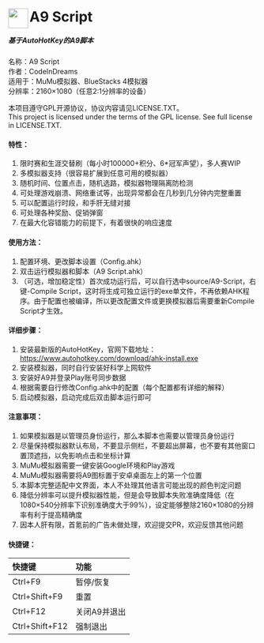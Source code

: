 ﻿# A9 Script <img src="https://raw.githubusercontent.com/CodeInDreams/A9-Script/master/source/logo_b.ico" width="40" hegiht="40" div align ="left"/>

##### 基于AutoHotKey的A9脚本

名称：A9 Script  
作者：CodeInDreams  
适用于：MuMu模拟器、BlueStacks 4模拟器  
分辨率：2160×1080（任意2:1分辨率的设备）  
  
本项目遵守GPL开源协议，协议内容请见LICENSE.TXT。  
This project is licensed under the terms of the GPL license. See full license in LICENSE.TXT.
#### 特性：
1. 限时赛和生涯交替刷（每小时100000+积分、6*冠军声望），多人赛WIP
1. 多模拟器支持（很容易扩展到任意可用的模拟器）
1. 随机时间、位置点击，随机选路，模拟器物理隔离防检测
1. 可处理游戏崩溃、网络重试等，出现异常都会在几秒到几分钟内完整重置
1. 可以配置运行时段，和手肝无缝对接
1. 可处理各种奖励、促销弹窗
1. 在最大化容错能力的前提下，有着很快的响应速度
#### 使用方法：
1. 配置环境、更改脚本设置（Config.ahk）
1. 双击运行模拟器和脚本（A9 Script.ahk）
1. （可选，增加稳定性）首次成功运行后，可以自行选中source/A9-Script，右键-Compile Script，这时将生成可独立运行的exe单文件，不再依赖AHK程序。由于配置也被编译，所以更改配置文件或更换模拟器后需要重新Compile Script才生效。
#### 详细步骤：
1. 安装最新版的AutoHotKey，官网下载地址：https://www.autohotkey.com/download/ahk-install.exe
1. 安装模拟器，同时自行安装好科学上网软件
1. 安装好A9并登录Play账号同步数据
1. 根据需要自行修改Config.ahk中的配置（每个配置都有详细的解释）
1. 启动模拟器，启动完成后双击脚本运行即可
#### 注意事项：
1. 如果模拟器是以管理员身份运行，那么本脚本也需要以管理员身份运行
1. 尽量保持模拟器默认布局，不要显示侧栏，不要超出屏幕，也不要有其他窗口置顶遮挡，以免影响点击和坐标计算
1. MuMu模拟器需要一键安装Google环境和Play游戏
1. MuMu模拟器需要将A9图标置于安卓桌面左上的第一个位置
1. 本脚本完整适配中文界面，本人不处理其他语言可能出现的颜色判定问题
1. 降低分辨率可以提升模拟器性能，但是会导致脚本失败准确度降低（在1080×540分辨率下识别准确度大于99%），设定能够整除2160×1080的分辨率有利于提高精确度
1. 因本人肝有限，首氪前的广告未做处理，欢迎提交PR，欢迎反馈其他问题
#### 快捷键：
| 快捷键 | 功能 |
| :--- | :--- |
| Ctrl+F9 | 暂停/恢复 |
| Ctrl+Shift+F9 | 重置 |
| Ctrl+F12 | 关闭A9并退出 |
| Ctrl+Shift+F12 | 强制退出 |
